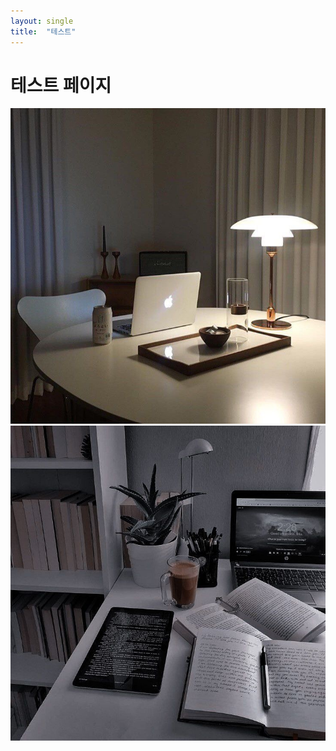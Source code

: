 ```yaml
---
layout: single
title:  "테스트"
---
```


# 테스트 페이지

![mac](../images/2022-07-26-first/mac.jpeg)
![mac2](../images/2022-07-26-first/mac2.jpeg)
